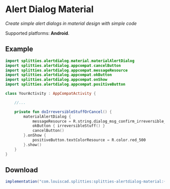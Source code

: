 # Alert Dialog Material

*Create simple alert dialogs in material design with simple code*

Supported platforms: **Android**.

## Example

```kotlin
import splitties.alertdialog.material.materialAlertDialog
import splitties.alertdialog.appcompat.cancelButton
import splitties.alertdialog.appcompat.messageResource
import splitties.alertdialog.appcompat.okButton
import splitties.alertdialog.appcompat.onShow
import splitties.alertdialog.appcompat.positiveButton

class YourActivity : AppCompatActivity {

    //...

    private fun doIrreversibleStuffOrCancel() {
        materialAlertDialog {
            messageResource = R.string.dialog_msg_confirm_irreversible_stuff
            okButton { irreversibleStuff() }
            cancelButton()
        }.onShow {
            positiveButton.textColorResource = R.color.red_500
        }.show()
    }
}
```

## Download

```groovy
implementation("com.louiscad.splitties:splitties-alertdialog-material:{{version.splitties3}}")
```
